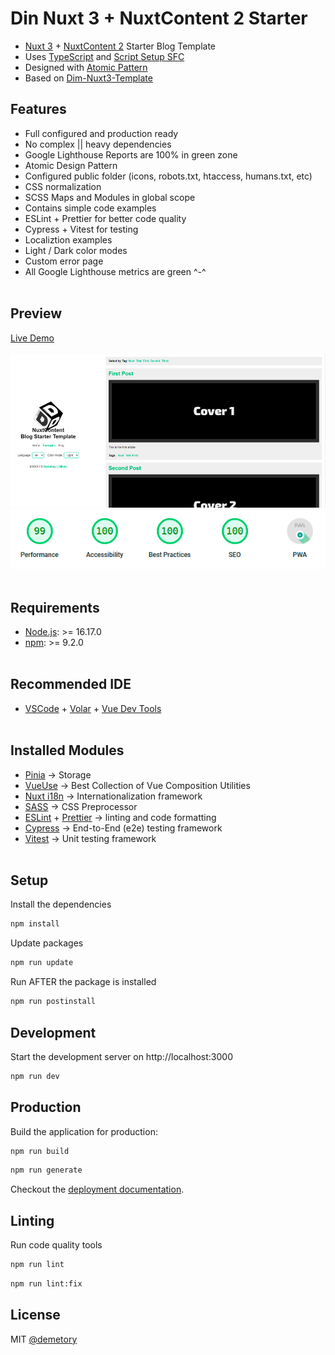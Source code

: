 # Din Nuxt 3 + NuxtContent 2 Starter

- [Nuxt 3](https://nuxt.com/) + [NuxtContent 2](https://content.nuxtjs.org/) Starter Blog Template
- Uses [TypeScript](https://www.typescriptlang.org/) and [Script Setup SFC](https://vuejs.org/api/sfc-script-setup.html)
- Designed with [Atomic Pattern](https://vuefront.com/develop/)
- Based on [Dim-Nuxt3-Template](https://github.com/Demetory/dim-nuxt3-template)

## Features

- Full configured and production ready
- No complex || heavy dependencies
- Google Lighthouse Reports are 100% in green zone
- Atomic Design Pattern
- Configured public folder (icons, robots.txt, htaccess, humans.txt, etc)
- CSS normalization
- SCSS Maps and Modules in global scope
- Contains simple code examples
- ESLint + Prettier for better code quality
- Cypress + Vitest for testing
- Localiztion examples
- Light / Dark color modes
- Custom error page
- All Google Lighthouse metrics are green ^-^
  <br/><br/>

## Preview

[Live Demo](https://nuxt-content-template.demetrey.ru/)
<br/><br/>
![image](/src/public/cover.jpg)
<br/>
![image](/src/public/images/lighthouse.png)
<br/><br/>

## Requirements

- [Node.js](https://nodejs.org/en/): >= 16.17.0
- [npm](https://www.npmjs.com/): >= 9.2.0
  <br/><br/>

## Recommended IDE

- [VSCode](https://code.visualstudio.com/) + [Volar](https://marketplace.visualstudio.com/items?itemName=Vue.volar) + [Vue Dev Tools](https://github.com/vuejs/devtools)
  <br/><br/>

## Installed Modules

- [Pinia](https://pinia.vuejs.org/) &rarr; Storage
- [VueUse](https://vueuse.org/) &rarr; Best Collection of Vue Composition Utilities
- [Nuxt i18n](https://v8.i18n.nuxtjs.org/) &rarr; Internationalization framework
- [SASS](https://sass-lang.com/) &rarr; CSS Preprocessor
- [ESLint](https://eslint.org/) + [Prettier](https://prettier.io/) &rarr; linting and code formatting
- [Cypress](https://www.cypress.io/) &rarr; End-to-End (e2e) testing framework
- [Vitest](https://vitest.dev/) &rarr; Unit testing framework
  <br/><br/>

## Setup

Install the dependencies

```bash
npm install
```

Update packages

```bash
npm run update
```

Run AFTER the package is installed

```bash
npm run postinstall
```

## Development

Start the development server on http://localhost:3000

```bash
npm run dev
```

## Production

Build the application for production:

```bash
npm run build
```

```bash
npm run generate
```

Checkout the [deployment documentation](https://nuxt.com/docs/getting-started/deployment).

## Linting

Run code quality tools

```bash
npm run lint
```

```bash
npm run lint:fix
```

## License

MIT [@demetory](https://demetrey.ru)
